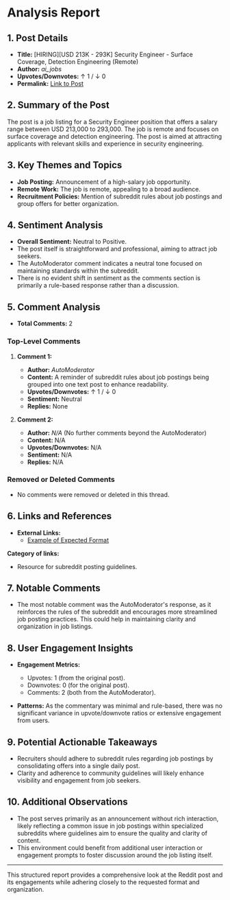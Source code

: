 # Analysis Report

## 1. Post Details
- **Title:** [HIRING][USD 213K - 293K] Security Engineer - Surface Coverage, Detection Engineering (Remote)
- **Author:** *ai_jobs*
- **Upvotes/Downvotes:** ↑ 1 / ↓ 0
- **Permalink:** [Link to Post](https://www.reddit.com/r/MachineLearningJobs/comments/1hdcfm2/hiringusd_213k_293k_security_engineer_surface/)

## 2. Summary of the Post
The post is a job listing for a Security Engineer position that offers a salary range between USD 213,000 to 293,000. The job is remote and focuses on surface coverage and detection engineering. The post is aimed at attracting applicants with relevant skills and experience in security engineering.

## 3. Key Themes and Topics
- **Job Posting:** Announcement of a high-salary job opportunity.
- **Remote Work:** The job is remote, appealing to a broad audience.
- **Recruitment Policies:** Mention of subreddit rules about job postings and group offers for better organization.

## 4. Sentiment Analysis
- **Overall Sentiment:** Neutral to Positive. 
- The post itself is straightforward and professional, aiming to attract job seekers. 
- The AutoModerator comment indicates a neutral tone focused on maintaining standards within the subreddit.
- There is no evident shift in sentiment as the comments section is primarily a rule-based response rather than a discussion.

## 5. Comment Analysis
- **Total Comments:** 2

### Top-Level Comments
1. **Comment 1:**
   - **Author:** *AutoModerator*
   - **Content:** A reminder of subreddit rules about job postings being grouped into one text post to enhance readability.
   - **Upvotes/Downvotes:** ↑ 1 / ↓ 0
   - **Sentiment:** Neutral
   - **Replies:** None

2. **Comment 2:**
   - **Author:** *N/A* (No further comments beyond the AutoModerator)
   - **Content:** N/A
   - **Upvotes/Downvotes:** N/A
   - **Sentiment:** N/A
   - **Replies:** N/A

### Removed or Deleted Comments
- No comments were removed or deleted in this thread.

## 6. Links and References
- **External Links:**
  - [Example of Expected Format](https://www.reddit.com/r/BigDataJobs/comments/phaolk/19_new_data_science_data_engineering_and_machine/)
  
**Category of links:**
- Resource for subreddit posting guidelines.

## 7. Notable Comments
- The most notable comment was the AutoModerator's response, as it reinforces the rules of the subreddit and encourages more streamlined job posting practices. This could help in maintaining clarity and organization in job listings.

## 8. User Engagement Insights
- **Engagement Metrics:**
  - Upvotes: 1 (from the original post).
  - Downvotes: 0 (for the original post).
  - Comments: 2 (both from the AutoModerator).
  
- **Patterns:** As the commentary was minimal and rule-based, there was no significant variance in upvote/downvote ratios or extensive engagement from users.

## 9. Potential Actionable Takeaways
- Recruiters should adhere to subreddit rules regarding job postings by consolidating offers into a single daily post.
- Clarity and adherence to community guidelines will likely enhance visibility and engagement from job seekers.

## 10. Additional Observations
- The post serves primarily as an announcement without rich interaction, likely reflecting a common issue in job postings within specialized subreddits where guidelines aim to ensure the quality and clarity of content.
- This environment could benefit from additional user interaction or engagement prompts to foster discussion around the job listing itself. 

--- 

This structured report provides a comprehensive look at the Reddit post and its engagements while adhering closely to the requested format and organization.